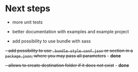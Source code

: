 # Next steps

- more unit tests

- better documentation with examples and example project

- add possibility to use bundle with sass

~~- add possibility to use `.bundle-style-conf.json` or section in a `package.json`, where you may pass all parameters~~ - **done** 

~~- allows to create destination folder if it does not exist~~ - **done**
